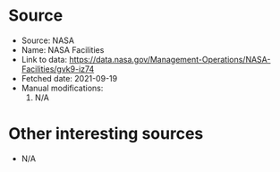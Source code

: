 
# Source

 * Source: NASA
 * Name: NASA Facilities
 * Link to data: https://data.nasa.gov/Management-Operations/NASA-Facilities/gvk9-iz74
 * Fetched date: 2021-09-19
 * Manual modifications: 
   1. N/A
  
# Other interesting sources

 * N/A
